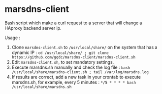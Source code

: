 # marsdns-client
Bash script which make a curl request to a server that will change a HAproxy backend server ip.

Usage :

1. Clone `marsdns-client.sh` to `/usr/local/share/` on the system that has a dynamic IP : `cd /usr/local/share/ ; git clone https://github.com/gqdc/marsdns-client/marsdns-client.sh`
2. Edit `marsdns-client.sh`, to set mandatory settings.
3. Execute marsdns.sh manually and check the log file : `bash /usr/local/share/marsdns-client.sh ; tail /var/log/marsdns.log`
4. If results are correct, add a new task in your crontab to execute marsdns.sh, for example, every 5 minutes : `*/5 * * * * bash /usr/local/share/marsdns.sh`
